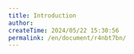 ```yaml
---
title: Introduction
author:
createTime: 2024/05/22 15:30:56
permalink: /en/document/r4nbt7bn/
---
```

